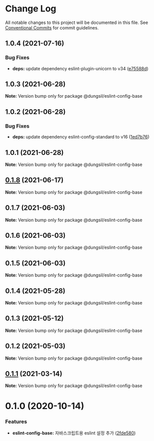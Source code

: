 # Change Log

All notable changes to this project will be documented in this file.
See [Conventional Commits](https://conventionalcommits.org) for commit guidelines.

## 1.0.4 (2021-07-16)


### Bug Fixes

* **deps:** update dependency eslint-plugin-unicorn to v34 ([e75588d](https://github.com/dungsil/my-config/commit/e75588d930581763bc6dbbbe004d2e1f4fb22a56))





## 1.0.3 (2021-06-28)

**Note:** Version bump only for package @dungsil/eslint-config-base





## 1.0.2 (2021-06-28)


### Bug Fixes

* **deps:** update dependency eslint-config-standard to v16 ([1ed7b76](https://github.com/dungsil/my-config/commit/1ed7b76b45b57fd36762463a19746de26a2b30a1))





## 1.0.1 (2021-06-28)

**Note:** Version bump only for package @dungsil/eslint-config-base





## [0.1.8](https://github.com/dungsil/my-config/compare/@dungsil/eslint-config-base@0.1.7...@dungsil/eslint-config-base@0.1.8) (2021-06-17)

**Note:** Version bump only for package @dungsil/eslint-config-base






## 0.1.7 (2021-06-03)

**Note:** Version bump only for package @dungsil/eslint-config-base





## 0.1.6 (2021-06-03)

**Note:** Version bump only for package @dungsil/eslint-config-base





## 0.1.5 (2021-06-03)

**Note:** Version bump only for package @dungsil/eslint-config-base





## 0.1.4 (2021-05-28)

**Note:** Version bump only for package @dungsil/eslint-config-base





## 0.1.3 (2021-05-12)

**Note:** Version bump only for package @dungsil/eslint-config-base





## 0.1.2 (2021-05-03)

**Note:** Version bump only for package @dungsil/eslint-config-base





## [0.1.1](https://github.com/dungsil/my-config/compare/@dungsil/eslint-config-base@0.1.0...@dungsil/eslint-config-base@0.1.1) (2021-03-14)

**Note:** Version bump only for package @dungsil/eslint-config-base






# 0.1.0 (2020-10-14)


### Features

* **eslint-config-base:** 자바스크립트용 eslint 설정 추가 ([2fde580](https://github.com/dungsil/my-config/commit/2fde580a017373ceae3e2229fd798a241ee0ef57))
